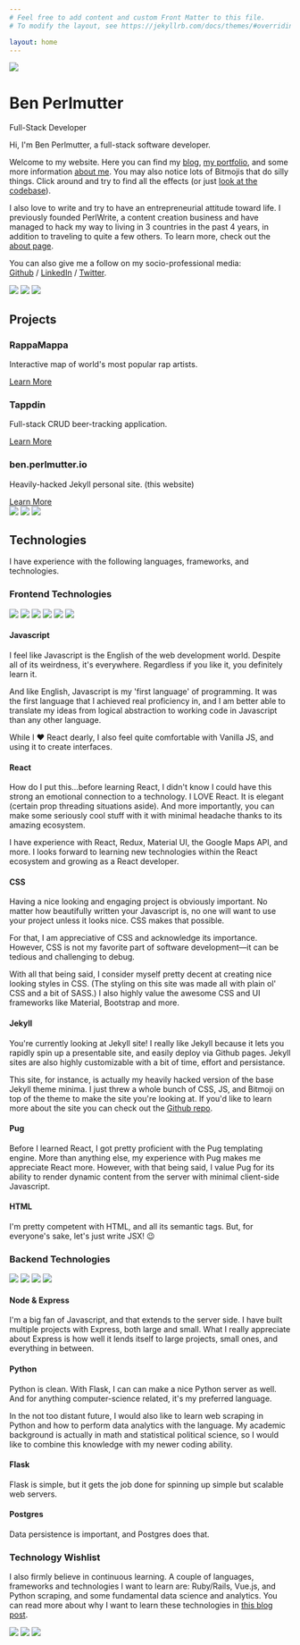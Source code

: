 ```yaml
---
# Feel free to add content and custom Front Matter to this file.
# To modify the layout, see https://jekyllrb.com/docs/themes/#overriding-theme-defaults

layout: home
---
```

<div class="img-wrap-center">
<img src="/assets/img/28-bitmoji-internet-love.png" class="bitmoji-header">
</div>
<div class="homepage-title title-font-family">
    <h1>Ben Perlmutter</h1>
    <p class="subtitle">
     Full-Stack Developer
        <!-- <span class="subtitle__trait">Developer</span>
        <img src="/assets/img/01-bitmoji-neutral.png" class="bitmoji-divider__bitmoji"> 
        <span class="subtitle__trait">Entrepreneur</span>
        <img src="/assets/img/01-bitmoji-neutral.png" class="bitmoji-divider__bitmoji">
        <span class="subtitle__trait">Writer</span> -->
    </p>
</div>

Hi, I'm Ben Perlmutter, a full-stack software developer.

Welcome to my website. Here you can find my [blog](/blog.html), [my portfolio](https://github.com/bpmutter/), and some more information [about me](/about.html). You may also notice lots of Bitmojis that do silly things. Click around and try to find all the effects (or just [look at the codebase](https://github.com/bpmutter/ben.perlmutter.io)). 

I also love to write and try to have an entrepreneurial attitude toward life. I previously founded PerlWrite, a content creation business and have managed to hack my way to living in 3 countries in the past 4 years, in addition to traveling to quite a few others. To learn more, check out the [about page](/about.html).

You can also give me a follow on my socio-professional media: 
<br> [Github](https://github.com/bpmutter) / [LinkedIn](https://www.linkedin.com/in/ben-perlmutter-a410228a/) / [Twitter](https://twitter.com/bpmutter).

<section class="bitmoji-divider">
    <img src="/assets/img/01-bitmoji-neutral.png" class="bitmoji-divider__bitmoji">
    <img src="/assets/img/01-bitmoji-neutral.png" class="bitmoji-divider__bitmoji">
    <img src="/assets/img/01-bitmoji-neutral.png" class="bitmoji-divider__bitmoji">
</section>

<section class="projects">
    <h2>Projects</h2>
    <div class="projects__container">
        <div class="projects__project-container" id="projects__rappa-mappa">
            <div class="projects__project-description projects__project-description--expand"
            > 
                <h3 class="projects__project-title"
                >RappaMappa</h3>
                <p class="projects__project-info">Interactive map of world's most popular rap artists. </p>
                <a class="projects__project-learn-more-btn title-font-family"
                    href="/projects.html#rappamappa"
                >
                    Learn More
                </a>
            </div>
        </div>
        <div class="projects__project-container" id="projects__tappdin"
        >
            <div class="projects__project-description projects__project-description--expand"> 
                <h3 class="projects__project-title">Tappdin</h3>
                <p class="projects__project-info">Full-stack CRUD beer-tracking application.</p>
                <a class="projects__project-learn-more-btn title-font-family"
                    href="/projects.html#tappdin"
                >
                    Learn More
                </a>
            </div>
        </div>
        <div class="projects__project-container" id="projects__ben-perlmutter-io">
            <div class="projects__project-description projects__project-description--expand"> 
                <h3 class="projects__project-title">ben.perlmutter.io</h3>
                <p class="projects__project-info">Heavily-hacked Jekyll personal site. (this website)</p>
                <a class="projects__project-learn-more-btn title-font-family"
                    href="/projects.html#ben-perlmutter-io"
                >
                    Learn More
                </a>
            </div>
        </div>
    </div>
</section>

<section class="bitmoji-divider">
    <img src="/assets/img/01-bitmoji-neutral.png" class="bitmoji-divider__bitmoji">
    <img src="/assets/img/01-bitmoji-neutral.png" class="bitmoji-divider__bitmoji">
    <img src="/assets/img/01-bitmoji-neutral.png" class="bitmoji-divider__bitmoji">
</section>

<section class="technologies">
    <h2>Technologies</h2>
    <p>I have experience with the following languages, frameworks, and technologies.</p>
        <div class="technologies__type">
            <h3 >Frontend Technologies</h3>
            <div class="technologies__container technologies__front-end">
                <img src="/assets/img/technologies/javascript.png" class="technologies__img" id="technologies__javascript">
                <img src="/assets/img/technologies/react.png" class="technologies__img" id="technologies__react">
                <img src="/assets/img/technologies/css.png" class="technologies__img" id="technologies__css">
                <img src="/assets/img/technologies/jekyll.png" class="technologies__img" id="technologies__jekyll">
                <img src="/assets/img/technologies/pug.png" class="technologies__img" id="technologies__pug">
                <img src="/assets/img/technologies/html.png" class="technologies__img" id="technologies__html">
            </div>
            <div class="technologies__description-container technologies__description-frontend">
                <div class="technologies__description" id="javascript-description">
                    <h4 class="technologies__header">Javascript</h4>
                    <div class="technologies__description-content">
                        <p>I feel like Javascript is the English of the web development world. Despite all of its weirdness, it's everywhere. Regardless if you like it, you  definitely learn it. </p>
                        <p>And like English, Javascript is my 'first language' of programming. It was the first language that I achieved real proficiency in, and I am better able to translate my ideas from logical abstraction to working code in Javascript than any other language.</p>
                        <p>While I ♥️ React dearly, I also feel quite comfortable with Vanilla JS, and using it to create interfaces.</p>
                    </div>
                </div>
                <div class="technologies__description" id="react-description">
                    <h4 class="technologies__header">React</h4>
                    <div class="technologies__description-content">
                        <p>How do I put this...before learning React, I didn't know I could have this strong an emotional connection to a technology. I LOVE React. It is elegant (certain prop threading situations aside). And more importantly, you can make some seriously cool stuff with it with minimal headache thanks to its amazing ecosystem.</p>
                        <p>I have experience with React, Redux, Material UI, the Google Maps API, and more. I looks forward to learning new technologies within the React ecosystem and growing as a React developer.</p>
                    </div>
                </div>
                <div class="technologies__description" id="css-description">
                    <h4 class="technologies__header">CSS</h4>
                    <div class="technologies__description-content">
                        <p>Having a nice looking and engaging project is obviously important. No matter how beautifully written your  Javascript is, no one will want to use your project unless it looks nice. CSS makes that possible.</p>
                        <p>For that, I am appreciative of CSS and acknowledge its importance. However, CSS is not my favorite part of software development—it can be tedious and challenging to debug.</p> 
                        <p>With all that being said, I consider myself pretty decent at creating nice looking styles in CSS. (The styling on this site was made all with plain ol' CSS and a bit of SASS.) I also highly value the awesome CSS and UI frameworks like Material, Bootstrap and more.</p>
                    </div>
                </div>
                <div class="technologies__description" id="jekyll-description">
                    <h4 class="technologies__header">Jekyll</h4>
                    <div class="technologies__description-content">
                        <p>You're currently looking at Jekyll site! I really like Jekyll because it lets you rapidly spin up a presentable site, and easily deploy via Github pages. Jekyll sites are also highly customizable with a bit of time, effort and persistance. </p>
                        <p>This site, for instance, is actually my heavily hacked version of the base Jekyll theme minima. I just threw a whole bunch of CSS, JS, and Bitmoji on top of the theme to make the site you're looking at. If you'd like to learn more about the site you can check out the <a href="https://github.com/bpmutter/ben.perlmutter.io" target="_blank">Github repo</a>.</p>
                    </div>
                </div>
                <div class="technologies__description" id="pug-description">
                    <h4 class="technologies__header">Pug</h4>
                    <div class="technologies__description-content">
                        <p>Before I learned React, I got pretty proficient with the Pug templating engine. More than anything else, my experience with Pug makes me appreciate React more. However, with that being said, I value Pug for its ability to render dynamic content from the server with minimal client-side Javascript.</p>
                    </div>
                </div>
                <div class="technologies__description" id="html-description">
                    <h4 class="technologies__header">HTML</h4>
                    <div class="technologies__description-content">
                        <p>I'm pretty competent with HTML, and all its semantic tags. But, for everyone's sake, let's just write JSX! 😉</p>
                    </div>
                </div>
            </div>
    </div>
    <div class="technologies__type">
        <h3 class="technologies__title">Backend Technologies</h3>
        <div class="technologies__container technologies__back-end">
            <img src="/assets/img/technologies/node-express.png" class="technologies__img" id="technologies__express">
            <img src="/assets/img/technologies/python.png" class="technologies__img" id="technologies__python">
            <img src="/assets/img/technologies/flask.png" class="technologies__img" id="technologies__flask">
            <img src="/assets/img/technologies/postgres.png" class="technologies__img" id="technologies__postgres">
        </div>
        <div class="technologies__description-container technologies__description-frontend">
            <div class="technologies__description" id="express-description">
                <h4 class="technologies__header">Node & Express</h4>
                <div class="technologies__description-content">
                    <p>I'm a big fan of Javascript, and that extends to the server side. I have built multiple projects with Express, both large and small. What I really appreciate about Express is how well it lends itself to large projects, small ones, and everything in between.</p>
                </div>
            </div>
            <div class="technologies__description" id="python-description">
                <h4 class="technologies__header">Python</h4>
                <div class="technologies__description-content">
                    <p>Python is clean. With Flask, I can can make a nice Python server as well. And for anything computer-science related, it's my preferred language.</p>
                    <p>In the not too distant future, I would also like to learn web scraping in Python and how to perform data analytics with the language. My academic background is actually in math and statistical political science, so I would like to combine this knowledge with my newer coding ability.</p>
                </div>
            </div>
            <div class="technologies__description" id="flask-description">
                <h4 class="technologies__header">Flask</h4>
                <div class="technologies__description-content">
                    <p>Flask is simple, but it gets the job done for spinning up simple but scalable web servers.</p>
                </div>
            </div>
            <div class="technologies__description" id="postgres-description">
                <h4 class="technologies__header">Postgres</h4>
                <div class="technologies__description-content">
                    <p>Data persistence is important, and Postgres does that.</p>
                </div>
            </div>
        </div>
    </div>
    <div class="technologies__type">
        <h3 class="technologies__title">Technology Wishlist</h3>
        <p>I also firmly believe in continuous learning. A couple of languages, frameworks and technologies I want to learn are: Ruby/Rails, Vue.js, and Python scraping, and some fundamental data science and analytics. You can read more about why I want to learn these technologies in <a href="/2020/06/19/technology-wishlist.html">this blog post</a>.</p>
    </div>
</section>
<section class="bitmoji-divider">
    <img src="/assets/img/01-bitmoji-neutral.png" class="bitmoji-divider__bitmoji">
    <img src="/assets/img/01-bitmoji-neutral.png" class="bitmoji-divider__bitmoji">
    <img src="/assets/img/01-bitmoji-neutral.png" class="bitmoji-divider__bitmoji">
</section>

<script defer type="text/javascript" src="/assets/js/homepage.js"></script>

<!-- ## Skills
coming soon....

## Projects
coming eventually... -->
